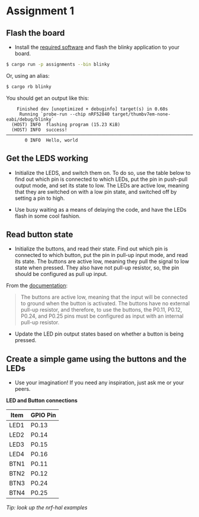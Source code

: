 # Assignment 1

## Flash the board
- Install the [required software](./) and flash the blinky application to your board. 

```bash
$ cargo run -p assignments --bin blinky
```
Or, using an alias:
```bash
$ cargo rb blinky
```

You should get an output like this:
```
    Finished dev [unoptimized + debuginfo] target(s) in 0.60s
     Running `probe-run --chip nRF52840 target/thumbv7em-none-eabi/debug/blinky`
  (HOST) INFO  flashing program (15.23 KiB)
  (HOST) INFO  success!
────────────────────────────────────────────────────────────────────────────────
       0 INFO  Hello, world
```

## Get the LEDS working
- Initialize the LEDS, and switch them on. To do so, use the table below to find out which pin is connected to which LEDs, put the pin in push-pull output mode, and set its state to low. The LEDs are active low, meaning that they are switched on with a low pin state, and switched off by setting a pin to high.

- Use busy waiting as a means of delaying the code, and have the LEDs flash in some cool fashion.

## Read button state
- Initialize the buttons, and read their state. Find out which pin is connected to which button, put the pin in pull-up input mode, and read its state. The buttons are active low, meaning they pull the signal to low state when pressed. They also have not pull-up resistor, so, the pin should be configured as pull up input.

From the [documentation](https://infocenter.nordicsemi.com/index.jsp?topic=%2Fug_nrf52840_dk%2FUG%2Fdk%2Fhw_buttons_leds.html&cp=4_0_4_7_6):

> The buttons are active low, meaning that the input will be connected to ground when the button is activated. The buttons have no external pull-up resistor, and therefore, to use the buttons, the P0.11, P0.12, P0.24, and P0.25 pins must be configured as input with an internal pull-up resistor. 

- Update the LED pin output states based on whether a button is being pressed.

## Create a simple game using the buttons and the LEDs
- Use your imagination! If you need any inspiration, just ask me or your peers.


**LED and Button connections**

| Item | GPIO Pin |
| ---- | -------- |
| LED1 | P0.13    |
| LED2 | P0.14    |
| LED3 | P0.15    |
| LED4 | P0.16    |
| BTN1 | P0.11    |
| BTN2 | P0.12    |
| BTN3 | P0.24    |
| BTN4 | P0.25    |

*Tip: look up the nrf-hal examples*
